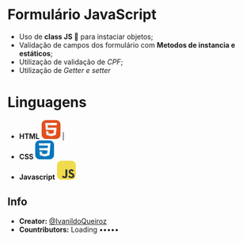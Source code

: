 # Formulário JavaScript 

- Uso de **class JS 🌟** para instaciar objetos;
- Validação de campos dos formulário com **Metodos de instancia e estáticos**;
- Utilização de validação de *CPF*;
- Utilização de *Getter e setter*

# Linguagens
- **HTML** <img src="./icons/HTML.svg" width="38">        |
- **CSS** <img src="./icons/CSS.svg" width="38">   
- **Javascript** <img src="./icons/JavaScript.svg" width="38">


## Info

- **Creator:** [@IvanildoQueiroz](https://github.com/IvanildoQueiroz)
- **Countributors:** Loading •••••